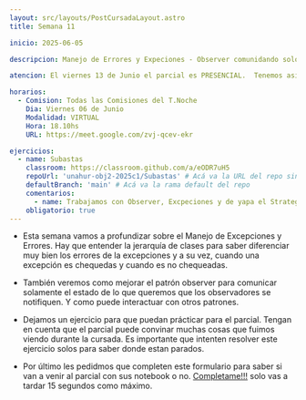 ```yaml
---
layout: src/layouts/PostCursadaLayout.astro
title: Semana 11

inicio: 2025-06-05

descripcion: Manejo de Errores y Expeciones - Observer comunidando solo el estado de cambio.

atencion: El viernes 13 de Junio el parcial es PRESENCIAL.  Tenemos asignadas las aulas MA-109; MA-113 Y MA-103. Esta última (la MA-103) es para todos aquellos que lleven su computadora personal. Por último más abajo les pedidmos que completen un formulario muy báisco para saber si van a venir al parcial con sus notebook o no.

horarios:
  - Comision: Todas las Comisiones del T.Noche
    Dia: Viernes 06 de Junio
    Modalidad: VIRTUAL
    Hora: 18.10hs
    URL: https://meet.google.com/zvj-qcev-ekr

ejercicios:
  - name: Subastas
    classroom: https://classroom.github.com/a/eODR7uH5
    repoUrl: 'unahur-obj2-2025c1/Subastas' # Acá va la URL del repo sin el "https://github.com/"
    defaultBranch: 'main' # Acá va la rama default del repo
    comentarios:
      - name: Trabajamos con Observer, Excpeciones y de yapa el Strategy.
    obligatorio: true
---
```


- Esta semana vamos a profundizar sobre el Manejo de Excepciones y Errores. Hay que entender la jerarquía de clases para saber diferenciar muy bien los errores de la excepciones y a su vez, cuando una excepción es chequedas y cuando es no chequeadas.

- También veremos como mejorar el patrón observer para comunicar solamente el estado de lo que queremos que los observadores se notifiquen. Y como puede interactuar con otros patrones.

- Dejamos un ejercicio para que puedan prácticar para el parcial. Tengan en cuenta que el parcial puede convinar muchas cosas que fuimos viendo durante la cursada. Es importante que intenten resolver este ejercicio solos para saber donde estan parados.

- Por último les pedidmos que completen este formulario para saber si van a venir al parcial con sus notebook o no. <a href="https://docs.google.com/forms/d/e/1FAIpQLSeoOKaOPYrgVYwgp8POyCgHO7B45aUiXcivCM4mV7BZTwnsDA/viewform" target="\_blank"> Completame!!!</a> solo vas a tardar 15 segundos como máximo.
